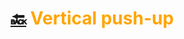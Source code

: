 # [:back:][home] <accent>Vertical push-up</accent>

[home]: ../home.md

<style>
    accent { color: orange; }
<style>

